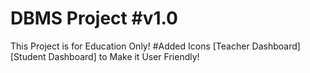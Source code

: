# DBMS Project #v1.0
 This Project is for Education Only!
#Added Icons
[Teacher Dashboard]
[Student Dashboard]
to Make it User Friendly!
